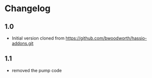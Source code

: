 # Changelog

## 1.0
- Initial version cloned from https://github.com/bwoodworth/hassio-addons.git

## 1.1
- removed the pump code

